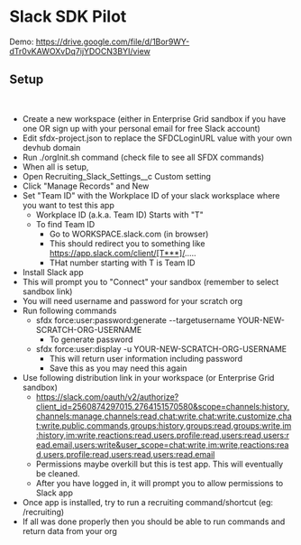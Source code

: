 # Slack SDK Pilot
​Demo: https://drive.google.com/file/d/1Bor9WY-dTr0vKAWOXvDq7ijYDOCN3BYI/view

## Setup
​
- Create a new workspace (either in Enterprise Grid sandbox if you have one OR sign up with your personal email for free Slack account)
​
- Edit sfdx-project.json to replace the SFDCLoginURL value with your own devhub domain
- Run ./orgInit.sh command (check file to see all SFDX commands)
- When all is setup,
- Open Recruiting_Slack_Settings__c Custom setting
- Click "Manage Records" and New
- Set "Team ID" with the Workplace ID of your slack worksplace where you want to test this app
  - Workplace ID (a.k.a. Team ID) Starts with "T"
  - To find Team ID
    - Go to WORKSPACE.slack.com (in browser)
    - This should redirect you to something like https://app.slack.com/client/[T***]/.....
    - THat number starting with T is Team ID
​
- Install Slack app 
​
- This will prompt you to "Connect" your sandbox (remember to select sandbox link)
- You will need username and password for your scratch org
- Run following commands
  - sfdx force:user:password:generate --targetusername  YOUR-NEW-SCRATCH-ORG-USERNAME
    - To generate password
  - sfdx force:user:display -u   YOUR-NEW-SCRATCH-ORG-USERNAME
    - This will return user information including password
    - Save this as you may need this again
- Use following distribution link in your workspace (or Enterprise Grid sandbox)
  - https://slack.com/oauth/v2/authorize?client_id=2560874297015.2764151570580&scope=channels:history,channels:manage,channels:read,chat:write,chat:write.customize,chat:write.public,commands,groups:history,groups:read,groups:write,im:history,im:write,reactions:read,users.profile:read,users:read,users:read.email,users:write&user_scope=chat:write,im:write,reactions:read,users.profile:read,users:read,users:read.email
  - Permissions maybe overkill but this is test app. This will eventually be cleaned.
  - After you have logged in, it will prompt you to allow permissions to Slack app
- Once app is installed, try to run a recruiting command/shortcut (eg: /recruiting)
​
- If all was done properly then you should be able to run commands and return data from your org